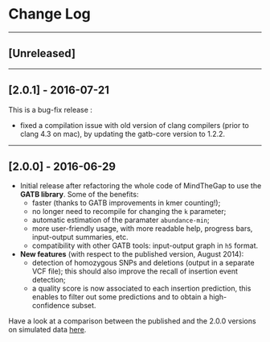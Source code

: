# Change Log

--------------------------------------------------------------------------------
## [Unreleased]

--------------------------------------------------------------------------------
## [2.0.1] - 2016-07-21

This is a bug-fix release :
* fixed a compilation issue with old version of clang compilers (prior to clang 4.3 on mac), by updating the gatb-core version to 1.2.2.

--------------------------------------------------------------------------------
## [2.0.0] - 2016-06-29

*   Initial release after refactoring the whole code of MindTheGap to use the **GATB library**.
    Some of the benefits:
    * faster (thanks to GATB improvements in kmer counting!);
    * no longer need to recompile for changing the `k` parameter;
    * automatic estimation of the paramater `abundance-min`;
    * more user-friendly usage, with more readable help, progress bars, input-output summaries, etc.
    * compatibility with other GATB tools: input-output graph in `h5` format.
*   **New features** (with respect to the published version, August 2014):
    * detection of homozygous SNPs and deletions (output in a separate VCF file); this should also improve the recall of insertion event detection;
    * a quality score is now associated to each insertion prediction, this enables to filter out some predictions and to obtain a high-confidence subset.

Have a look at a comparison between the published and the 2.0.0 versions on simulated data [here](https://gatb.inria.fr/mindthegap-insertion-event-detection/).
